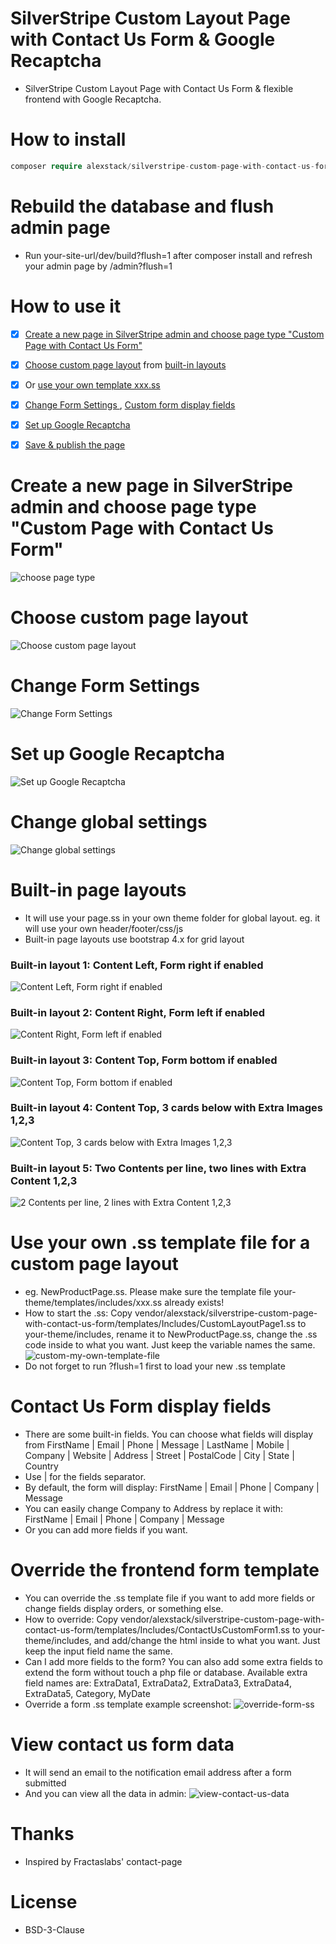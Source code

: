 # SilverStripe Custom Layout Page with Contact Us Form & Google Recaptcha

- SilverStripe Custom Layout Page with Contact Us Form & flexible frontend with Google Recaptcha.

# How to install

```php
composer require alexstack/silverstripe-custom-page-with-contact-us-form
```
# Rebuild the database and flush admin page
- Run your-site-url/dev/build?flush=1 after composer install and refresh your admin page by /admin?flush=1

# How to use it
- [x] [Create a new page in SilverStripe admin and choose page type "Custom Page with Contact Us Form"](#choose-page-type)
- [x] [Choose custom page layout](#select-page-layout) from [built-in layouts](#built-in-layouts)
- [x] Or [use your own template xxx.ss](#custom-ss)
- [x] [Change Form Settings ](#form-settings), [Custom form display fields](#display-fields)
- [x] [Set up Google Recaptcha](#set-up-google-recaptcha)
- [x] [Save & publish the page](#publish-page)


# <a name="choose-page-type"></a>Create a new page in SilverStripe admin and choose page type "Custom Page with Contact Us Form"
![choose page type](docs/images/choose-page-type.png "choose page type")

# <a name="select-page-layout"></a>Choose custom page layout
![Choose custom page layout](docs/images/select-page-layout.png "Choose custom page layout")

# <a name="form-settings"></a>Change Form Settings 
![Change Form Settings](docs/images/contact-us-form-settings.png "Change Form Settings")

# <a name="set-up-google-recaptcha"></a>Set up Google Recaptcha
![Set up Google Recaptcha](docs/images/set-up-google-recaptcha.png "Set up Google Recaptcha")

# Change global settings
![Change global settings](docs/images/global-settings.png "Change global settings")

# <a name="built-in-layouts"></a>Built-in page layouts
- It will use your page.ss in your own theme folder for global layout. eg. it will use your own header/footer/css/js
- Built-in page layouts use bootstrap 4.x for grid layout
### Built-in layout 1: Content Left, Form right if enabled 
![Content Left, Form right if enabled](docs/images/page-layout-001.png "Content Left, Form right if enabled")
### Built-in layout 2: Content Right, Form left if enabled  
![Content Right, Form left if enabled ](docs/images/page-layout-002.png "Content Right, Form left if enabled ")
### Built-in layout 3: Content Top, Form bottom if enabled  
![Content Top, Form bottom if enabled ](docs/images/page-layout-003.png "Content Top, Form bottom if enabled ")
### Built-in layout 4: Content Top, 3 cards below with Extra Images 1,2,3  
![Content Top, 3 cards below with Extra Images 1,2,3 ](docs/images/page-layout-004.png "Content Top, 3 cards below with Extra Images 1,2,3 ")
### Built-in layout 5: Two Contents per line, two lines with Extra Content 1,2,3  
![2 Contents per line, 2 lines with Extra Content 1,2,3 ](docs/images/page-layout-005.png "2 Contents per line, 2 lines with Extra Content 1,2,3 ")

# <a name="custom-ss"></a>Use your own .ss template file for a custom page layout
- eg. NewProductPage.ss. Please make sure the template file your-theme/templates/includes/xxx.ss already exists!
- How to start the .ss: Copy vendor/alexstack/silverstripe-custom-page-with-contact-us-form/templates/Includes/CustomLayoutPage1.ss to your-theme/includes, rename it to NewProductPage.ss, change the .ss code inside to what you want. Just keep the variable names the same.
![custom-my-own-template-file](docs/images/custom-my-own-template-file.png)
- Do not forget to run ?flush=1 first to load your new .ss template

# <a name="display-fields"></a>Contact Us Form display fields
- There are some built-in fields. You can choose what fields will display from FirstName | Email | Phone | Message | LastName | Mobile | Company | Website | Address | Street | PostalCode | City | State | Country 
- Use | for the fields separator. 
- By default, the form will display:  FirstName | Email | Phone | Company | Message
- You can easily change Company to Address by replace it with: FirstName | Email | Phone | Company | Message
- Or you can add more fields if you want.

# Override the frontend form template
- You can override the .ss template file if you want to add more fields or change fields display orders, or something else. 
- How to override: Copy vendor/alexstack/silverstripe-custom-page-with-contact-us-form/templates/Includes/ContactUsCustomForm1.ss to your-theme/includes, and add/change the html inside to what you want. Just keep the input field name the same.
- Can I add more fields to the form? You can also add some extra fields to extend the form without touch a php file or database. Available extra field names are: ExtraData1, ExtraData2, ExtraData3, ExtraData4, ExtraData5, Category, MyDate
- Override a form .ss template example screenshot:
![override-form-ss](docs/images/override-form-ss.png)

# View contact us form data
- It will send an email to the notification email address after a form submitted
- And you can view all the data in admin:
![view-contact-us-data](docs/images/view-contact-us-data.png)

# Thanks
- Inspired by Fractaslabs' contact-page

# License
- BSD-3-Clause